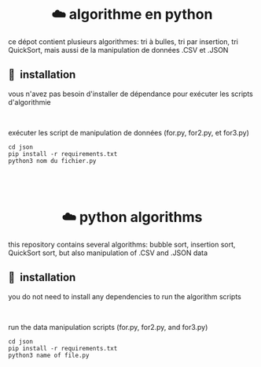 <center><h1>☁️ algorithme en python</h1></center>
<p>ce dépot contient plusieurs algorithmes: tri à bulles, tri par insertion, tri QuickSort, mais aussi de la manipulation de données .CSV et .JSON</p>


<h2> 🚀 &nbsp;installation</h2>
<p>vous n'avez pas besoin d'installer de dépendance pour exécuter les scripts d'algorithmie</p>
<br>
<p>exécuter les script de manipulation de données (for.py, for2.py, et for3.py)</p>
<code>cd json</code>
<br>
<code>pip install -r requirements.txt</code><br>
<code>python3 nom du fichier.py</code>
</p>

<br>
<br>
<center><h1>☁️ python algorithms</h1></center>
<p>this repository contains several algorithms: bubble sort, insertion sort, QuickSort sort, but also manipulation of .CSV and .JSON data</p>

<h2> 🚀 &nbsp;installation</h2>
<p>you do not need to install any dependencies to run the algorithm scripts
</p>
<br>
<p>run the data manipulation scripts (for.py, for2.py, and for3.py)</p>
<code>cd json</code>
<br>
<code>pip install -r requirements.txt</code><br>
<code>python3 name of file.py</code>
</p>



